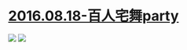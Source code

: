 # [2016.08.18-百人宅舞party](http://www.bilibili.com/html/BDF2016.html)
![](https://bilicoverimg.github.io/2016/2016.08.18-百人宅舞party.png)
![](https://bilicoverimg.github.io/2016/2016.08.18-百人宅舞party%28平板截图%29.jpg)
